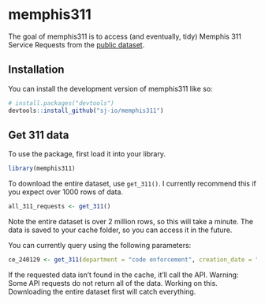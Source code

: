 
<!-- README.md is generated from README.Rmd. Please edit that file -->

# memphis311

<!-- badges: start -->
<!-- badges: end -->

The goal of memphis311 is to access (and eventually, tidy) Memphis 311
Service Requests from the [public
dataset](https://data.memphistn.gov/dataset/Service-Requests-since-2016/hmd4-ddta/about_data).

## Installation

You can install the development version of memphis311 like so:

``` r
# install.packages("devtools")
devtools::install_github("sj-io/memphis311")
```

## Get 311 data

To use the package, first load it into your library.

``` r
library(memphis311)
```

To download the entire dataset, use `get_311()`. I currently recommend
this if you expect over 1000 rows of data.

``` r
all_311_requests <- get_311()
```

Note the entire dataset is over 2 million rows, so this will take a
minute. The data is saved to your cache folder, so you can access it in
the future.

You can currently query using the following parameters:

``` r
ce_240129 <- get_311(department = "code enforcement", creation_date = "2024-01-29", last_modified_date = NULL)
```

If the requested data isn’t found in the cache, it’ll call the API.
Warning: Some API requests do not return all of the data. Working on
this. Downloading the entire dataset first will catch everything.
